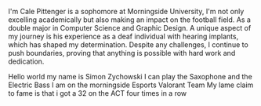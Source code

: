 
I'm Cale Pittenger is a sophomore at Morningside University, I'm not only excelling academically but also making an impact on the football field. 
As a double major in Computer Science and Graphic Design. 
A unique aspect of my journey is his experience as a deaf individual with hearing implants, which has shaped my determination. 
Despite any challenges, I continue to push boundaries, proving that anything is possible with hard work and dedication.

Hello world my name is Simon Zychowski
I can play the Saxophone and the Electric Bass
I am on the morningside Esports Valorant Team
My lame claim to fame is that i got a 32 on the ACT four times in a row

